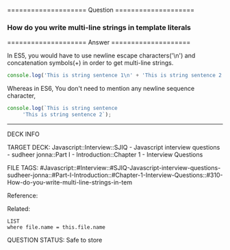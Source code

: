 ==================== Question ====================  

### How do you write multi-line strings in template literals  

==================== Answer ====================  

In ES5, you would have to use newline escape characters('\\n') and concatenation
symbols(+) in order to get multi-line strings.

```javascript
console.log('This is string sentence 1\n' + 'This is string sentence 2');
```

Whereas in ES6, You don't need to mention any newline sequence character,

```javascript
console.log(`This is string sentence  
     'This is string sentence 2`);
```

---

DECK INFO

TARGET DECK: Javascript::Interview::SJIQ - Javascript interview questions -
sudheer jonna::Part I - Introduction::Chapter 1 - Interview Questions

FILE TAGS:
#Javascript::#Interview::#SJIQ-Javascript-interview-questions-sudheer-jonna::#Part-I-Introduction::#Chapter-1-Interview-Questions::#310-How-do-you-write-multi-line-strings-in-tem

Reference:

Related:

```dataview
LIST
where file.name = this.file.name
```

QUESTION STATUS: Safe to store
